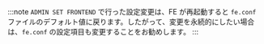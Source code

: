 :::note
`ADMIN SET FRONTEND` で行った設定変更は、FE が再起動すると `fe.conf` ファイルのデフォルト値に戻ります。したがって、変更を永続的にしたい場合は、`fe.conf` の設定項目も変更することをお勧めします。
:::